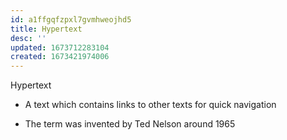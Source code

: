 ```yaml
---
id: a1ffgqfzpxl7gvmhweojhd5
title: Hypertext
desc: ''
updated: 1673712283104
created: 1673421974006
---
```


Hypertext

-   A text which contains links to other texts for quick navigation

-   The term was invented by Ted Nelson around 1965
